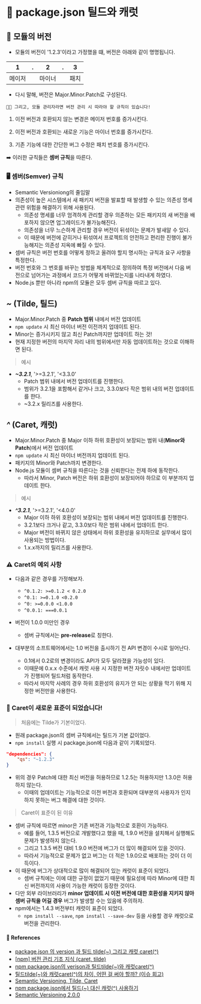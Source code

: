 # 💼 package.json 틸드와 캐럿

## 👾 모듈의 버전

- 모듈의 버전이 '1.2.3'이라고 가정했을 떄, 버전은 아래와 같이 명명됩니다.

|   1    |  .  |   2    |  .  |  3   |
| :----: | :-: | :----: | :-: | :--: |
| 메이저 |     | 마이너 |     | 패치 |

- 다시 말해, 버전은 Major.Minor.Patch로 구성된다.

```
👩‍🏫 그리고, 모듈 관리자라면 버전 관리 시 따라야 할 규칙이 있습니다!
```

1. 이전 버전과 호환되지 않는 변경은 메이저 번호를 증가시킨다.

2. 이전 버전과 호환되는 새로운 기능은 마이너 번호를 증가시킨다.

3. 기존 기능에 대한 간단한 버그 수정은 패치 번호를 증가시킨다.

➡️ 이러한 규칙들은 **셈버 규칙**을 따른다.

### 🖥️ 셈버(Semver) 규칙

- Semantic Versioniong의 줄임말
- 의존성이 높은 시스템에서 새 패키지 버전을 발표할 때 발생할 수 있는 의존성 명세 관련 위험을 해결하기 위해 사용된다.
  - 의존성 명세를 너무 엄격하게 관리할 경우 의존하는 모든 패키지의 새 버전을 배포하지 않으면 업그레이드가 불가능해진다.
  - 의존성을 너무 느슨하게 관리할 경우 버전이 뒤섞이는 문제가 발새알 수 있다.
  - 이 때문에 버전에 갇히거나 뒤섞여서 프로젝트의 안전하고 편리한 진행이 불가능해지는 의존성 지옥에 빠질 수 있다.
- 셈버 규칙은 버전 번호를 어떻게 정하고 올려야 할지 명시하는 규칙과 요구 사항을 특정한다.
- 버전 번호와 그 번호를 바꾸는 방법을 체계적으로 정의하여 특정 버전에서 다음 버전으로 넘어가는 과정에서 코드가 어떻게 바뀌었는지를 나타내게 하였다.
- Node.js 뿐만 아니라 npm의 모듈은 모두 셈버 규칙을 따르고 있다.

## **_~_** (Tilde, 틸드)

- Major.Minor.Patch 중 **Patch 범위** 내에서 버전 업데이트
- <code>npm update</code> 시 최신 마이너 버전 이전까지 업데이트 된다.
- Minor는 증가시키지 않고 최신 Patch까지만 업데이트 하는 것!
- 현재 지정한 버전의 마지막 자리 내의 범위에서만 자동 업데이트하는 것으로 이해하면 된다.

> 예시

- **_~3.2.1_**, '>=3.2.1', '<3.3.0'
  - Patch 범위 내에서 버전 업데이트를 진행한다.
  - 범위가 3.2.1을 포함해서 같거나 크고, 3.3.0보다 작은 범위 내의 버전 업데이트를 한다.
  - ~3.2.x 릴리즈를 사용한다.

## **_^_** (Caret, 캐럿)

- Major.Minor.Patch 중 Major 이하 하위 호환성이 보장되는 범위 내(**Minor와 Patch**)에서 버전 업데이트
- <code>npm update</code> 시 최신 마이너 버전까지 업데이트 된다.
- 패키지의 Minor와 Patch까지 변경한다.
- Node.js 모듈이 셈버 규칙을 따른다는 것을 신뢰한다는 전제 하에 동작한다.
  - 따라서 Minor, Patch 버전은 하위 호환성이 보장되어야 하므로 이 부분까지 업데이트 한다.

> 예시

- **_^3.2.1_**, '>=3.2.1', '<4.0.0'
  - Major 이하 하위 호환성이 보장되는 범위 내에서 버전 업데이트를 진행한다.
  - 3.2.1보다 크거나 같고, 3.3.0보다 작은 범위 내에서 업데이트 한다.
  - Major 버전이 바뀌지 않은 상태에서 하위 호환성을 유지하므로 실무에서 많이 사용되는 방법이다.
  - 1.x.x까지의 릴리즈를 사용한다.

### ⚠️ Caret의 예외 사항

- 다음과 같은 경우를 가정해보자.

  - <code>^0.1.2: >=0.1.2 < 0.2.0</code>
  - <code>^0.1: >=0.1.0 <0.2.0</code>
  - <code>^0: >=0.0.0 <1.0.0</code>
  - <code>^0.0.1: ===0.0.1</code>

- 버전이 1.0.0 미만인 경우
  - 셈버 규칙에서는 **pre-release**로 칭한다.
- 대부분의 소프트웨어에서는 1.0 버전을 출시하기 전 API 변경이 수시로 일어난다.
  - 0.1에서 0.2로의 변경이라도 API가 모두 달라졌을 가능성이 있다.
  - 이때문에 0.x.x 수준에서 캐럿 사용 시 지정한 버전 자릿수 내에서만 업데이트가 진행되어 틸드처럼 동작한다.
  - 따라서 마지막 사례의 경우 하위 호환성의 유지가 안 되는 상황을 막기 위해 지정한 버전만을 사용한다.

### 🤠 Caret이 새로운 표준이 되었습니다!

> 처음에는 Tilde가 기본이었다.

- 원래 package.json의 셈버 규칙에서는 틸드가 기본 값이었다.
- <code>npm install</code> 실행 시 package.json에 다음과 같이 기록되었다.

```json
"dependencies": {
    "qs": "~1.2.3"
}
```

- 위의 경우 Patch에 대한 최신 버전을 허용하므로 1.2.5는 허용하지만 1.3.0은 허용하지 않는다.
  - 이때의 업데이트는 기능적으로 이전 버전과 호환되며 대부분의 사용자가 인지하지 못하는 버그 해결에 대한 것이다.

> Caret이 표준이 된 이유

- 셈버 규칙에 따르면 minor은 기존 버전과 기능적으로 호환이 가능하다.
  - 예를 들어, 1.3.5 버전으로 개발했다고 했을 때, 1.9.0 버전을 설치해서 실행해도 문제가 발생하지 않는다.
  - 그리고 1.3.5 버전 대비 1.9.0 버전에 버그가 더 많이 해결되어 있을 것이다.
  - 따라서 기능적으로 문제가 없고 버그는 더 적은 1.9.0으로 배포하는 것이 더 이득이다.
- 이 때문에 버그가 상대적으로 많이 해결되어 있는 캐럿이 표준이 되었다.
  - 셈버 규칙에는 이에 대한 규정이 없었기 때문에 필요성에 따라 Minor에 대한 최신 버전까지의 사용이 가능한 캐럿이 등장한 것이다.
- 다만 외부 라이브러리가 **minor 업데이트 시 이전 버전에 대한 호환성을 지키지 않아 셈버 규칙을 어길 경우** 버그가 발생할 수는 있음에 주의하자.
- npm에서는 1.4.3 버전부터 캐럿이 표준이 되었다.
  - <code>npm install --save</code>, <code>npm install --save-dev</code> 등을 사용할 경우 캐럿으로 버전을 관리한다.

#### 🔎 References

- [package.json 의 version 과 틸드 tilde(~) 그리고 캐럿 caret(^)](https://yzlosmik.tistory.com/m/137)
- [[npm] 버전 관리 기초 지식 (caret, tilde)](https://code-masterjung.tistory.com/31])
- [npm package.json의 verison과 틸드tilde(~)와 캐럿caret(^)](https://umanking.github.io/2022/05/05/npm-version-tilde-caret/)
- [틸드tilde(~)와 캐럿caret(^)의 차이, 어떤 걸 써야 할까? (이슈 회고)](https://bsnn.tistory.com/164)
- [Semantic Versioning, Tilde, Caret](https://pannchat.tistory.com/entry/Semantic-Versioning-Tilde-Caret)
- [npm package.json에서 틸드(~) 대신 캐럿(^) 사용하기](https://blog.outsider.ne.kr/1041)
- [Semantic Versioning 2.0.0](https://semver.org/)
